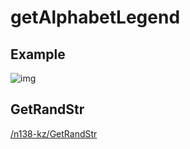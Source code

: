 # getAlphabetLegend

## Example
![img](https://user-images.githubusercontent.com/8064928/69784843-1f216580-11fa-11ea-8fff-54754f3a64bd.png)

## GetRandStr
[/n138-kz/GetRandStr](https://github.com/n138-kz/GetRandStr)
